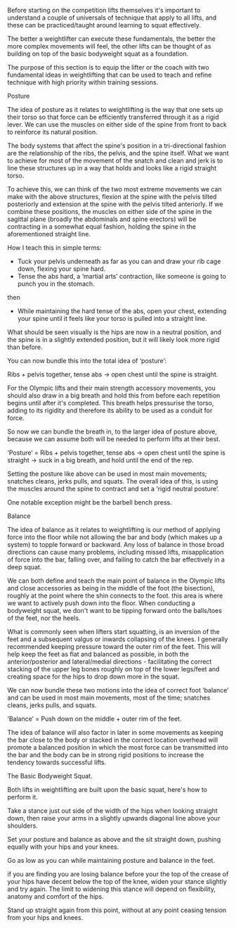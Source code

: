 Before starting on the competition lifts themselves it's important to understand a couple of universals of technique that apply to all lifts, and these can be practiced/taught around learning to squat effectively.

The better a weightlifter can execute these fundamentals, the better the more complex movements will feel, the other lifts can be thought of as building on top of the basic bodyweight squat as a foundation.

The purpose of this section is to equip the lifter or the coach with two fundamental ideas in weightlifting that can be used to teach and refine technique with high priority within training sessions.

Posture

The idea of posture as it relates to weightlifting is the way that one sets up their torso so that force can be efficiently transferred through it as a rigid lever. We can use the muscles on either side of the spine from front to back to reinforce its natural position.

The body systems that affect the spine's position in a tri-directional fashion are the relationship of the ribs, the pelvis, and the spine itself. What we want to achieve for most of the movement of the snatch and clean and jerk is to line these structures up in a way that holds and looks like a rigid straight torso.

To achieve this, we can think of the two most extreme movements we can make with the above structures, flexion at the spine with the pelvis tilted posteriorly and extension at the spine with the pelvis tilted anteriorly. If we combine these positions, the muscles on either side of the spine in the sagittal plane (broadly the abdominals and spine erectors) will be contracting in a somewhat equal fashion, holding the spine in the aforementioned straight line.

How I teach this in simple terms:

- Tuck your pelvis underneath as far as you can and draw your rib cage down, flexing your spine hard.
- Tense the abs hard, a ‘martial arts’ contraction, like someone is going to punch you in the stomach.

then

- While maintaining the hard tense of the abs, open your chest, extending your spine until it feels like your torso is pulled into a straight line.

What should be seen visually is the hips are now in a neutral position, and the spine is in a slightly extended position, but it will likely look more rigid than before.

You can now bundle this into the total idea of ‘posture’:

Ribs + pelvis together, tense abs → open chest until the spine is straight.

For the Olympic lifts and their main strength accessory movements, you should also draw in a big breath and hold this from before each repetition begins until after it's completed. This breath helps pressurise the torso, adding to its rigidity and therefore its ability to be used as a conduit for force.

So now we can bundle the breath in, to the larger idea of posture above, because we can assume both will be needed to perform lifts at their best.

‘Posture’ = Ribs + pelvis together, tense abs → open chest until the spine is straight → suck in a big breath, and hold until the end of the rep.

Setting the posture like above can be used in most main movements; snatches cleans, jerks pulls, and squats. The overall idea of this, is using the muscles around the spine to contract and set a ‘rigid neutral posture’.

One notable exception might be the barbell bench press.

Balance

The idea of balance as it relates to weightlifting is our method of applying force into the floor while not allowing the bar and body (which makes up a system) to topple forward or backward. Any loss of balance in those broad directions can cause many problems, including missed lifts, misapplication of force into the bar, falling over, and failing to catch the bar effectively in a deep squat.

We can both define and teach the main point of balance in the Olympic lifts and close accessories as being in the middle of the foot (the bisection), roughly at the point where the shin connects to the foot. this area is where we want to actively push down into the floor. When conducting a bodyweight squat, we don't want to be tipping forward onto the balls/toes of the feet, nor the heels.

What is commonly seen when lifters start squatting, is an inversion of the feet and a subsequent valgus or inwards collapsing of the knees. I generally recommended keeping pressure toward the outer rim of the feet. This will help keep the feet as flat and balanced as possible, in both the anterior/posterior and lateral/medial directions - facilitating the correct stacking of the upper leg bones roughly on top of the lower legs/feet and creating space for the hips to drop down more in the squat.

We can now bundle these two motions into the idea of correct foot ‘balance’ and can be used in most main movements, most of the time; snatches cleans, jerks pulls, and squats.

‘Balance’ = Push down on the middle + outer rim of the feet. 

The idea of balance will also factor in later in some movements as keeping the bar close to the body or stacked in the correct location overhead will promote a balanced position in which the most force can be transmitted into the bar and the body can be in strong rigid positions to increase the tendency towards successful lifts.

The Basic Bodyweight Squat.

Both lifts in weightlifting are built upon the basic squat, here's how to perform it.

Take a stance just out side of the width of the hips when looking straight down, then raise your arms in a slightly upwards diagonal line above your shoulders.

Set your posture and balance as above and the sit straight down, pushing equally with your hips and your knees.

Go as low as you can while maintaining posture and balance in the feet.

if you are finding you are losing balance before your the top of the crease of your hips have decent below the top of the knee, widen your stance slightly and try again. The limit to widening this stance will depend on flexibility, anatomy and comfort of the hips.

Stand up straight again from this point, without at any point ceasing tension from your hips and knees.

 

